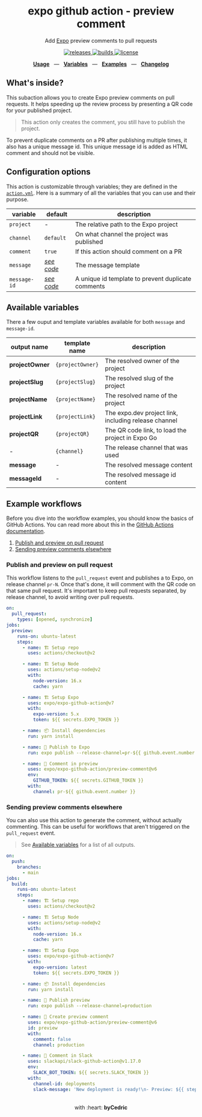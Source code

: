 <div align="center">
  <h1>expo github action - preview comment</h1>
  <p>Add <a href="https://github.com/expo/expo">Expo</a> preview comments to pull requests</p>
  <p>
    <a href="https://github.com/expo/expo-github-action/releases">
      <img src="https://img.shields.io/github/release/expo/expo-github-action/all.svg?style=flat-square" alt="releases" />
    </a>
    <a href="https://github.com/expo/expo-github-action/actions">
      <img src="https://img.shields.io/github/workflow/status/expo/expo-github-action/CI/main.svg?style=flat-square" alt="builds" />
    </a>
    <a href="https://github.com/expo/expo-github-action/blob/main/LICENSE.md">
      <img src="https://img.shields.io/github/license/expo/expo-github-action?style=flat-square" alt="license" />
    </a>
  </p>
  <p align="center">
    <a href="#configuration-options"><b>Usage</b></a>
    &nbsp;&nbsp;&mdash;&nbsp;&nbsp;
    <a href="#available-variables"><b>Variables</b></a>
    &nbsp;&nbsp;&mdash;&nbsp;&nbsp;
    <a href="#example-workflows"><b>Examples</b></a>
    &nbsp;&nbsp;&mdash;&nbsp;&nbsp;
    <a href="https://github.com/expo/expo-github-action/blob/main/CHANGELOG.md"><b>Changelog</b></a>
  </p>
</div>

## What's inside?

This subaction allows you to create Expo preview comments on pull requests.
It helps speeding up the review process by presenting a QR code for your published project.

> This action only creates the comment, you still have to publish the project.

To prevent duplicate comments on a PR after publishing multiple times, it also has a unique message id.
This unique message id is added as HTML comment and should not be visible.

## Configuration options

This action is customizable through variables; they are defined in the [`action.yml`](action.yml).
Here is a summary of all the variables that you can use and their purpose.

| variable     | default                     | description                                        |
| ------------ | --------------------------- | -------------------------------------------------- |
| `project`    | -                           | The relative path to the Expo project              |
| `channel`    | `default`                   | On what channel the project was published          |
| `comment`    | `true`                      | If this action should comment on a PR              |
| `message`    | _[see code][code-defaults]_ | The message template                               |
| `message-id` | _[see code][code-defaults]_ | A unique id template to prevent duplicate comments |

## Available variables

There a few ouput and template variables available for both `message` and `message-id`.

| output name      | template name    | description                                          |
| ---------------- | ---------------- | ---------------------------------------------------- |
| **projectOwner** | `{projectOwner}` | The resolved owner of the project                    |
| **projectSlug**  | `{projectSlug}`  | The resolved slug of the project                     |
| **projectName**  | `{projectName}`  | The resolved name of the project                     |
| **projectLink**  | `{projectLink}`  | The expo.dev project link, including release channel |
| **projectQR**    | `{projectQR}`    | The QR code link, to load the project in Expo Go     |
| -                | `{channel}`      | The release channel that was used                    |
| **message**      | -                | The resolved message content                         |
| **messageId**    | -                | The resolved message id content                      |

## Example workflows

Before you dive into the workflow examples, you should know the basics of GitHub Actions.
You can read more about this in the [GitHub Actions documentation][link-actions].

1. [Publish and preview on pull request](#publish-and-preview-on-pull-request)
2. [Sending preview comments elsewhere](#sending-preview-comments-elsewhere)

### Publish and preview on pull request

This workflow listens to the `pull_request` event and publishes a to Expo, on release channel `pr-N`.
Once that's done, it will comment with the QR code on that same pull request.
It's important to keep pull requests separated, by release channel, to avoid writing over pull requests.

```yml
on:
  pull_request:
    types: [opened, synchronize]
jobs:
  preview:
    runs-on: ubuntu-latest
    steps:
      - name: 🏗 Setup repo
        uses: actions/checkout@v2

      - name: 🏗 Setup Node
        uses: actions/setup-node@v2
        with:
          node-version: 16.x
          cache: yarn

      - name: 🏗 Setup Expo
        uses: expo/expo-github-action@v7
        with:
          expo-version: 5.x
          token: ${{ secrets.EXPO_TOKEN }}

      - name: 📦 Install dependencies
        run: yarn install

      - name: 🚀 Publish to Expo
        run: expo publish --release-channel=pr-${{ github.event.number }}

      - name: 💬 Comment in preview
        uses: expo/expo-github-action/preview-comment@v6
        env:
          GITHUB_TOKEN: ${{ secrets.GITHUB_TOKEN }}
        with:
          channel: pr-${{ github.event.number }}
```

### Sending preview comments elsewhere

You can also use this action to generate the comment, without actually commenting.
This can be useful for workflows that aren't triggered on the `pull_request` event.

> See [Available variables](#available-variables) for a list of all outputs.

```yml
on:
  push:
    branches:
      - main
jobs:
  build:
    runs-on: ubuntu-latest
    steps:
      - name: 🏗 Setup repo
        uses: actions/checkout@v2

      - name: 🏗 Setup Node
        uses: actions/setup-node@v2
        with:
          node-version: 16.x
          cache: yarn

      - name: 🏗 Setup Expo
        uses: expo/expo-github-action@v7
        with:
          expo-version: latest
          token: ${{ secrets.EXPO_TOKEN }}

      - name: 📦 Install dependencies
        run: yarn install

      - name: 🚀 Publish preview
        run: expo publish --release-channel=production

      - name: 👷 Create preview comment
        uses: expo/expo-github-action/preview-comment@v6
        id: preview
        with:
          comment: false
          channel: production

      - name: 💬 Comment in Slack
        uses: slackapi/slack-github-action@v1.17.0
        env:
          SLACK_BOT_TOKEN: ${{ secrets.SLACK_TOKEN }}
        with:
          channel-id: deployments
          slack-message: 'New deployment is ready!\n- Preview: ${{ steps.preview.outputs.projectQR }}'
```

<div align="center">
  <br />
  with :heart:&nbsp;<strong>byCedric</strong>
  <br />
</div>

[code-defaults]: https://github.com/expo/expo-github-action/blob/main/src/actions/preview-comment.ts
[link-actions]: https://help.github.com/en/categories/automating-your-workflow-with-github-actions
